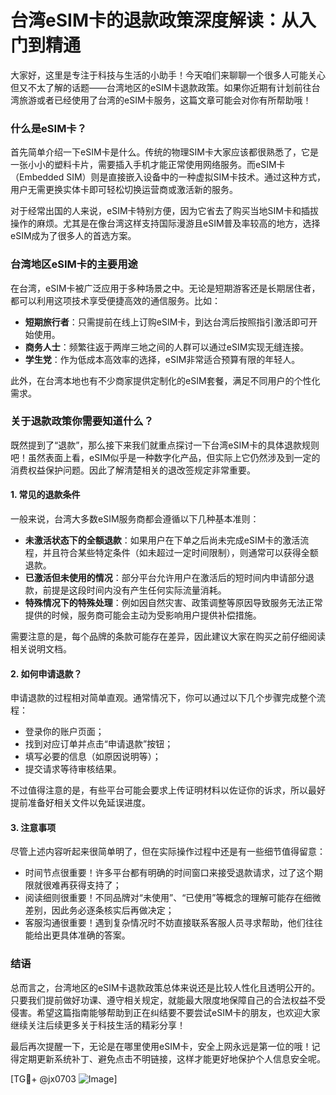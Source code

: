 # 台湾eSIM卡的退款政策深度解读：从入门到精通

大家好，这里是专注于科技与生活的小助手！今天咱们来聊聊一个很多人可能关心但又不太了解的话题——台湾地区的eSIM卡退款政策。如果你近期有计划前往台湾旅游或者已经使用了台湾的eSIM卡服务，这篇文章可能会对你有所帮助哦！

### 什么是eSIM卡？

首先简单介绍一下eSIM卡是什么。传统的物理SIM卡大家应该都很熟悉了，它是一张小小的塑料卡片，需要插入手机才能正常使用网络服务。而eSIM卡（Embedded SIM）则是直接嵌入设备中的一种虚拟SIM卡技术。通过这种方式，用户无需更换实体卡即可轻松切换运营商或激活新的服务。

对于经常出国的人来说，eSIM卡特别方便，因为它省去了购买当地SIM卡和插拔操作的麻烦。尤其是在像台湾这样支持国际漫游且eSIM普及率较高的地方，选择eSIM成为了很多人的首选方案。

### 台湾地区eSIM卡的主要用途

在台湾，eSIM卡被广泛应用于多种场景之中。无论是短期游客还是长期居住者，都可以利用这项技术享受便捷高效的通信服务。比如：

- **短期旅行者**：只需提前在线上订购eSIM卡，到达台湾后按照指引激活即可开始使用。
- **商务人士**：频繁往返于两岸三地之间的人群可以通过eSIM实现无缝连接。
- **学生党**：作为低成本高效率的选择，eSIM非常适合预算有限的年轻人。

此外，在台湾本地也有不少商家提供定制化的eSIM套餐，满足不同用户的个性化需求。

### 关于退款政策你需要知道什么？

既然提到了“退款”，那么接下来我们就重点探讨一下台湾eSIM卡的具体退款规则吧！虽然表面上看，eSIM似乎是一种数字化产品，但实际上它仍然涉及到一定的消费权益保护问题。因此了解清楚相关的退改签规定非常重要。

#### 1. 常见的退款条件

一般来说，台湾大多数eSIM服务商都会遵循以下几种基本准则：

- **未激活状态下的全额退款**：如果用户在下单之后尚未完成eSIM卡的激活流程，并且符合某些特定条件（如未超过一定时间限制），则通常可以获得全额退款。
- **已激活但未使用的情况**：部分平台允许用户在激活后的短时间内申请部分退款，前提是这段时间内没有产生任何实际流量消耗。
- **特殊情况下的特殊处理**：例如因自然灾害、政策调整等原因导致服务无法正常提供的时候，服务商可能会主动为受影响用户提供补偿措施。

需要注意的是，每个品牌的条款可能存在差异，因此建议大家在购买之前仔细阅读相关说明文档。

#### 2. 如何申请退款？

申请退款的过程相对简单直观。通常情况下，你可以通过以下几个步骤完成整个流程：

- 登录你的账户页面；
- 找到对应订单并点击“申请退款”按钮；
- 填写必要的信息（如原因说明等）；
- 提交请求等待审核结果。

不过值得注意的是，有些平台可能会要求上传证明材料以佐证你的诉求，所以最好提前准备好相关文件以免延误进度。

#### 3. 注意事项

尽管上述内容听起来很简单明了，但在实际操作过程中还是有一些细节值得留意：

- 时间节点很重要！许多平台都有明确的时间窗口来接受退款请求，过了这个期限就很难再获得支持了；
- 阅读细则很重要！不同品牌对“未使用”、“已使用”等概念的理解可能存在细微差别，因此务必逐条核实后再做决定；
- 客服沟通很重要！遇到复杂情况时不妨直接联系客服人员寻求帮助，他们往往能给出更具体准确的答案。

### 结语

总而言之，台湾地区的eSIM卡退款政策总体来说还是比较人性化且透明公开的。只要我们提前做好功课、遵守相关规定，就能最大限度地保障自己的合法权益不受侵害。希望这篇指南能够帮助到正在纠结要不要尝试eSIM卡的朋友，也欢迎大家继续关注后续更多关于科技生活的精彩分享！

最后再次提醒一下，无论是在哪里使用eSIM卡，安全上网永远是第一位的哦！记得定期更新系统补丁、避免点击不明链接，这样才能更好地保护个人信息安全呢。

[TG💪+ @jx0703 ![Image](https://github.com/user-attachments/assets/dbca1d08-cadb-493c-b0ec-ad6f7a83f270)]